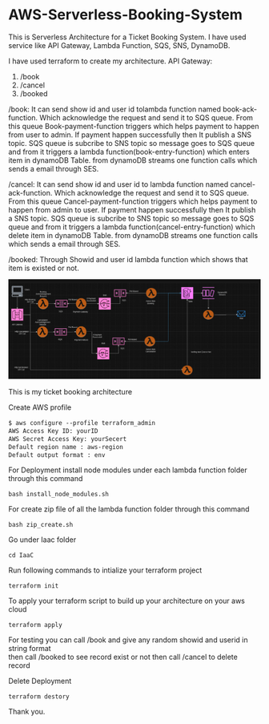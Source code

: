 # AWS-Serverless-Booking-System

This is Serverless Architecture for a Ticket Booking System.
I have used service like API Gateway, Lambda Function, SQS, SNS, DynamoDB.

I have used terraform to create my architecture.
API Gateway:

1. /book
2. /cancel
3. /booked

/book:
It can send show id and user id tolambda function named book-ack-function.
Which acknowledge the request and send it to SQS queue.
From this queue Book-payment-function triggers which helps payment to happen from user to admin.
If payment happen successfully then It publish a SNS topic.
SQS queue is subcribe to SNS topic so message goes to SQS queue and from it triggers a lambda function(book-entry-function) which enters item in dynamoDB Table.
from dynamoDB streams one function calls which sends a email through SES.

/cancel:
It can send show id and user id to lambda function named cancel-ack-function.
Which acknowledge the request and send it to SQS queue.
From this queue Cancel-payment-function triggers which helps payment to happen from admin to user.
If payment happen successfully then It publish a SNS topic.
SQS queue is subcribe to SNS topic so message goes to SQS queue and from it triggers a lambda function(cancel-entry-function) which delete item in dynamoDB Table.
from dynamoDB streams one function calls which sends a email through SES.

/booked:
Through Showid and user id lambda function which shows that item is existed or not.

![Alt text](image.png)

This is my ticket booking architecture

Create AWS profile

```
$ aws configure --profile terraform_admin
AWS Access Key ID: yourID
AWS Secret Access Key: yourSecert
Default region name : aws-region
Default output format : env
```

For Deployment install node modules under each lambda function folder through this command

```
bash install_node_modules.sh
```

For create zip file of all the lambda function folder through this command

```
bash zip_create.sh
```

Go under Iaac folder

```
cd IaaC
```

Run following commands to intialize your terraform project

```
terraform init
```

To apply your terraform script to build up your architecture on your aws cloud

```
terraform apply
```

For testing
you can call /book and give any random showid and userid in string format  
then call /booked to see record exist or not
then call /cancel to delete record

Delete Deployment

```
terraform destory
```

Thank you.
